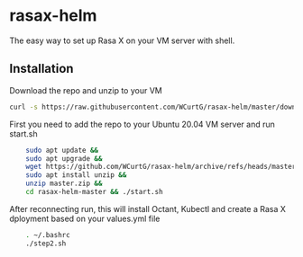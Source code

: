 # rasax-helm

The easy way to set up Rasa X on your VM server with shell.

## Installation

Download the repo and unzip to your VM

```bash
curl -s https://raw.githubusercontent.com/WCurtG/rasax-helm/master/download | sudo bash
```

First you need to add the repo to your Ubuntu 20.04 VM server and run start.sh

```bash
    sudo apt update && 
    sudo apt upgrade &&
    wget https://github.com/WCurtG/rasax-helm/archive/refs/heads/master.zip &&
    sudo apt install unzip &&
    unzip master.zip &&
    cd rasax-helm-master && ./start.sh
```

After reconnecting run, this will install Octant, Kubectl and create a Rasa X dployment based on your values.yml file

```bash
    . ~/.bashrc
    ./step2.sh
```
